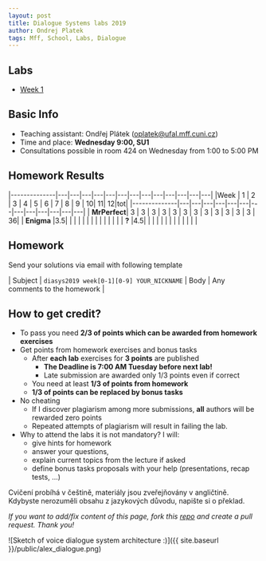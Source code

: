 ```yaml
---
layout: post
title: Dialogue Systems labs 2019
author: Ondrej Platek
tags: Mff, School, Labs, Dialogue
---
```


Labs
----
- [Week 1](/2019/02/19/ds-lab-1/)

Basic Info
----------
- Teaching assistant: Ondřej Plátek (oplatek@ufal.mff.cuni.cz)
- Time and place: **Wednesday 9:00, SU1**
- Consultations possible in room 424 on Wednesday from 1:00 to 5:00 PM


Homework Results
----------------

|--------------|---|---|---|---|---|---|---|---|---|---|---|---|---|
|Week          | 1 | 2 | 3 | 4 | 5 | 6 | 7 | 8 | 9 | 10| 11| 12|tot|
|--------------|---|---|---|---|---|---|---|---|---|---|---|---|---|
| **MrPerfect**| 3 | 3 | 3 | 3 | 3 | 3 | 3 | 3 | 3 | 3 | 3 | 3 | 36|
| **Enigma**   |3.5|   |   |   |   |   |   |   |   |   |   |   |   |
| **?**        |4.5|   |   |   |   |   |   |   |   |   |   |   |   |

Homework
--------
Send your solutions via email with following template

| Subject | `diasys2019 week[0-1][0-9] YOUR_NICKNAME`
| Body    | Any comments to the homework |

How to get credit?
------------------
- To pass you need **2/3 of points which can be awarded from homework exercises**
- Get points from homework exercises and bonus tasks
    - After **each lab** exercises for **3 points** are published
        - **The Deadline is 7:00 AM Tuesday before next lab!**
        - Late submission are awarded only 1/3 points even if correct
    - You need  at least **1/3 of points from homework**
    - **1/3 of points can be replaced by bonus tasks**
- No cheating
    - If I discover plagiarism among more submissions, **all** authors will be rewarded zero points
    - Repeated attempts of plagiarism will result in failing the lab.
- Why to attend the labs it is not mandatory? I will:
    - give hints for homework
    - answer your questions,
    - explain current topics from the lecture if asked
    - define bonus tasks proposals with your help (presentations, recap tests, ...)


Cvičení probíhá v češtině, materiály jsou zveřejňovány v angličtině. Kdybyste nerozuměli obsahu z jazykových důvodu, napište si o překlad.


*If you want to add/fix content of this page, fork this [repo](https://github.com/oplatek/oplatek.github.io) and create a pull request. Thank you!*

![Sketch of voice dialogue system architecture :)]({{ site.baseurl }}/public/alex_dialogue.png)
